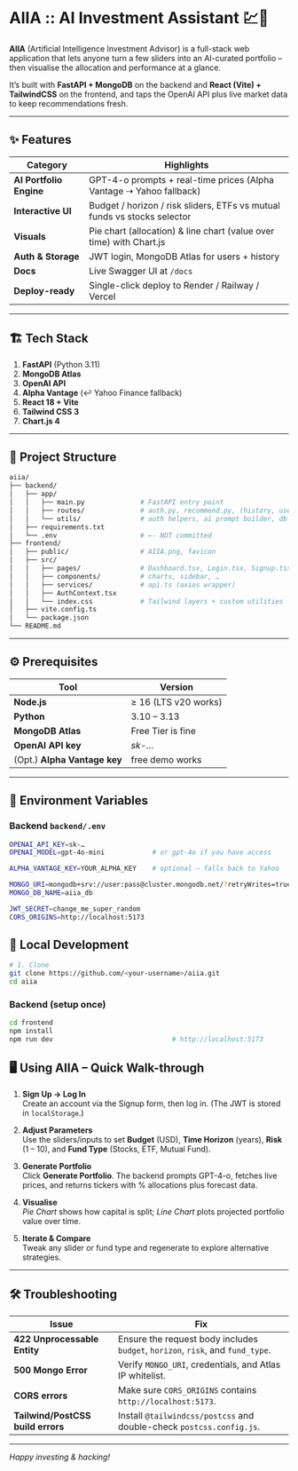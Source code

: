 # AIIA :: AI Investment Assistant 💹🤖

**AIIA** (Artificial Intelligence Investment Advisor) is a full-stack web application that lets anyone turn a few sliders into an AI-curated portfolio – then visualise the allocation and performance at a glance.

It’s built with **FastAPI + MongoDB** on the backend and **React (Vite) + TailwindCSS** on the frontend, and taps the OpenAI API plus live market data to keep recommendations fresh.

---

## ✨ Features

| Category | Highlights |
|----------|------------|
| **AI Portfolio Engine** | GPT-4-o prompts + real-time prices (Alpha Vantage ⇢ Yahoo fallback) |
| **Interactive UI** | Budget / horizon / risk sliders, ETFs vs mutual funds vs stocks selector |
| **Visuals** | Pie chart (allocation) & line chart (value over time) with Chart.js |
| **Auth & Storage** | JWT login, MongoDB Atlas for users + history |
| **Docs** | Live Swagger UI at `/docs` |
| **Deploy-ready** | Single-click deploy to Render / Railway / Vercel |

---

## 🏗️ Tech Stack

1. **FastAPI** (Python 3.11)  
2. **MongoDB Atlas**  
3. **OpenAI API**  
4. **Alpha Vantage** (↩︎ Yahoo Finance fallback)  
5. **React 18 + Vite**  
6. **Tailwind CSS 3**  
7. **Chart.js 4**

---

## 📂 Project Structure
```bash
aiia/
├── backend/
│   ├── app/
│   │   ├── main.py              # FastAPI entry point
│   │   ├── routes/              # auth.py, recommend.py, (history, user, …)
│   │   └── utils/               # auth helpers, ai prompt builder, db client
│   ├── requirements.txt
│   └── .env                     # ←- NOT committed
├── frontend/
│   ├── public/                  # AIIA.png, favicon
│   ├── src/
│   │   ├── pages/               # Dashboard.tsx, Login.tsx, Signup.tsx
│   │   ├── components/          # charts, sidebar, …
│   │   ├── services/            # api.ts (axios wrapper)
│   │   ├── AuthContext.tsx
│   │   └── index.css            # Tailwind layers + custom utilities
│   ├── vite.config.ts
│   └── package.json
└── README.md
```
---

## ⚙️ Prerequisites

| Tool | Version |
|-----|----------|
| **Node.js** | ≥ 16 (LTS v20 works) |
| **Python** | 3.10 – 3.13 |
| **MongoDB Atlas** | Free Tier is fine |
| **OpenAI API key** | _sk-…_ |
| (Opt.) **Alpha Vantage key** | free demo works |

---

## 🔐 Environment Variables

### Backend `backend/.env`

```bash
OPENAI_API_KEY=sk-…
OPENAI_MODEL=gpt-4o-mini            # or gpt-4o if you have access

ALPHA_VANTAGE_KEY=YOUR_ALPHA_KEY    # optional – falls back to Yahoo

MONGO_URI=mongodb+srv://user:pass@cluster.mongodb.net/?retryWrites=true&w=majority
MONGO_DB_NAME=aiia_db

JWT_SECRET=change_me_super_random
CORS_ORIGINS=http://localhost:5173

```

## 🚀 Local Development
```bash
# 1. Clone
git clone https://github.com/<your-username>/aiia.git
cd aiia
```
### Backend (setup once)

```bash
cd frontend
npm install
npm run dev                              # http://localhost:5173
```

## 🖥️ Using AIIA – Quick Walk-through

1. **Sign Up → Log In**  
   Create an account via the Signup form, then log in. (The JWT is stored in `localStorage`.)

2. **Adjust Parameters**  
   Use the sliders/inputs to set **Budget** (USD), **Time Horizon** (years), **Risk** (1 – 10), and **Fund Type** (Stocks, ETF, Mutual Fund).

3. **Generate Portfolio**  
   Click **Generate Portfolio**. The backend prompts GPT-4-o, fetches live prices, and returns tickers with % allocations plus forecast data.

4. **Visualise**  
   *Pie Chart* shows how capital is split; *Line Chart* plots projected portfolio value over time.

5. **Iterate & Compare**  
   Tweak any slider or fund type and regenerate to explore alternative strategies.

---

## 🛠️ Troubleshooting

| Issue | Fix |
|-------|-----|
| **422 Unprocessable Entity** | Ensure the request body includes `budget`, `horizon`, `risk`, and `fund_type`. |
| **500 Mongo Error** | Verify `MONGO_URI`, credentials, and Atlas IP whitelist. |
| **CORS errors** | Make sure `CORS_ORIGINS` contains `http://localhost:5173`. |
| **Tailwind/PostCSS build errors** | Install `@tailwindcss/postcss` and double-check `postcss.config.js`. |

---

*Happy investing & hacking!*

